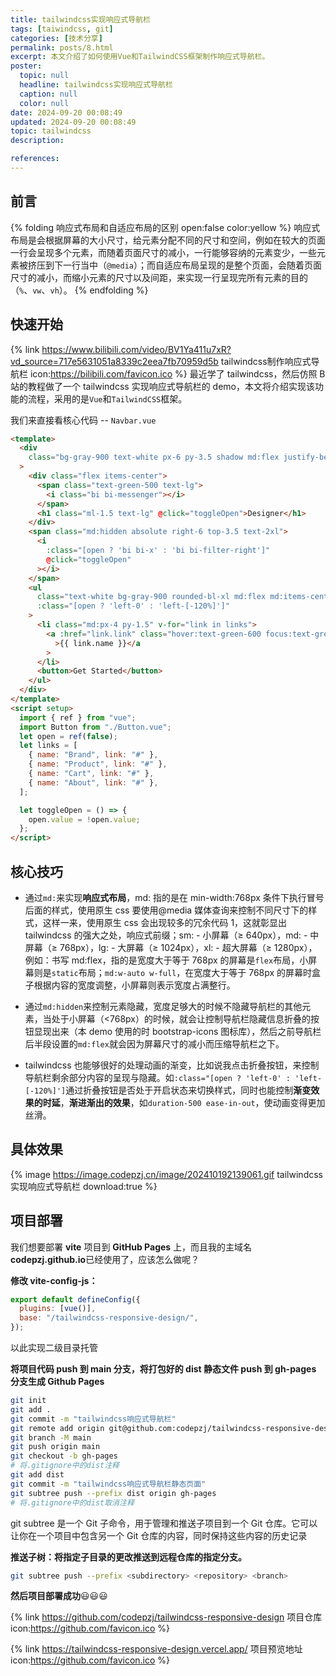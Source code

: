 ```yaml
---
title: tailwindcss实现响应式导航栏
tags: [taiwindcss, git]
categories: [技术分享]
permalink: posts/8.html
excerpt: 本文介绍了如何使用Vue和TailwindCSS框架制作响应式导航栏。
poster:
  topic: null
  headline: tailwindcss实现响应式导航栏
  caption: null
  color: null
date: 2024-09-20 00:08:49
updated: 2024-09-20 00:08:49
topic: tailwindcss
description:

references:
---
```


## 前言

{% folding 响应式布局和自适应布局的区别 open:false color:yellow %}
响应式布局是会根据屏幕的大小尺寸，给元素分配不同的尺寸和空间，例如在较大的页面一行会呈现多个元素，而随着页面尺寸的减小，一行能够容纳的元素变少，一些元素被挤压到下一行当中（`@media`）；而自适应布局呈现的是整个页面，会随着页面尺寸的减小，而缩小元素的尺寸以及间距，来实现一行呈现完所有元素的目的（`%`、`vw`、`vh`）。
{% endfolding %}

## 快速开始

{% link https://www.bilibili.com/video/BV1Ya411u7xR?vd_source=717e5631051a8339c2eea7fb70959d5b tailwindcss制作响应式导航栏 icon:https://bilibili.com/favicon.ico %}
最近学了 tailwindcss，然后仿照 B 站的教程做了一个 tailwindcss 实现响应式导航栏的 demo，本文将介绍实现该功能的流程，采用的是`Vue`和`TailwindCSS`框架。

我们来直接看核心代码 -- `Navbar.vue`

```html
<template>
  <div
    class="bg-gray-900 text-white px-6 py-3.5 shadow md:flex justify-between items-center"
  >
    <div class="flex items-center">
      <span class="text-green-500 text-lg">
        <i class="bi bi-messenger"></i>
      </span>
      <h1 class="ml-1.5 text-lg" @click="toggleOpen">Designer</h1>
    </div>
    <span class="md:hidden absolute right-6 top-3.5 text-2xl">
      <i
        :class="[open ? 'bi bi-x' : 'bi bi-filter-right']"
        @click="toggleOpen"
      ></i>
    </span>
    <ul
      class="text-white bg-gray-900 rounded-bl-xl md:flex md:items-center md:px-3 px-8 md:py-0 py-3 md:w-auto w-full md:mx-0 ml-4  md:static absolute duration-500 ease-in-out"
      :class="[open ? 'left-0' : 'left-[-120%]']"
    >
      <li class="md:px-4 py-1.5" v-for="link in links">
        <a :href="link.link" class="hover:text-green-600 focus:text-green-600"
          >{{ link.name }}</a
        >
      </li>
      <button>Get Started</button>
    </ul>
  </div>
</template>
<script setup>
  import { ref } from "vue";
  import Button from "./Button.vue";
  let open = ref(false);
  let links = [
    { name: "Brand", link: "#" },
    { name: "Product", link: "#" },
    { name: "Cart", link: "#" },
    { name: "About", link: "#" },
  ];

  let toggleOpen = () => {
    open.value = !open.value;
  };
</script>
```

## 核心技巧

- 通过`md:`来实现**响应式布局**，md: 指的是在 min-width:768px 条件下执行冒号后面的样式，使用原生 css 要使用@media 媒体查询来控制不同尺寸下的样式，这样一来，使用原生 css 会出现较多的冗余代码 1，这就彰显出 tailwindcss 的强大之处，响应式前缀；sm: - 小屏幕（≥ 640px），md: - 中屏幕（≥ 768px），lg: - 大屏幕（≥ 1024px），xl: - 超大屏幕（≥ 1280px），例如：书写 md:flex，指的是宽度大于等于 768px 的屏幕是`flex`布局，小屏幕则是`static`布局；`md:w-auto w-full`，在宽度大于等于 768px 的屏幕时盒子根据内容的宽度调整，小屏幕则表示宽度占满整行。

- 通过`md:hidden`来控制元素隐藏，宽度足够大的时候不隐藏导航栏的其他元素，当处于小屏幕（<768px）的时候，就会让控制导航栏隐藏信息折叠的按钮显现出来（本 demo 使用的时 bootstrap-icons 图标库），然后之前导航栏后半段设置的`md:flex`就会因为屏幕尺寸的减小而压缩导航栏之下。

- tailwindcss 也能够很好的处理动画的渐变，比如说我点击折叠按钮，来控制导航栏剩余部分内容的呈现与隐藏。如`:class="[open ? 'left-0' : 'left-[-120%]']`通过折叠按钮是否处于开启状态来切换样式，同时也能控制**渐变效果的时延**，**渐进渐出的效果**，如`duration-500 ease-in-out`，使动画变得更加丝滑。

## 具体效果

{% image https://image.codepzj.cn/image/202410192139061.gif tailwindcss实现响应式导航栏 download:true %}

## 项目部署

我们想要部署 **vite** 项目到 **GitHub Pages** 上，而且我的主域名**codepzj.github.io**已经使用了，应该怎么做呢？

**修改 vite-config-js：**

```js
export default defineConfig({
  plugins: [vue()],
  base: "/tailwindcss-responsive-design/",
});
```

以此实现二级目录托管

**将项目代码 push 到 main 分支，将打包好的 dist 静态文件 push 到 gh-pages 分支生成 Github Pages**

```bash
git init
git add .
git commit -m "tailwindcss响应式导航栏"
git remote add origin git@github.com:codepzj/tailwindcss-responsive-design.git
git branch -M main
git push origin main
git checkout -b gh-pages
# 将.gitignore中的dist注释
git add dist
git commit -m "tailwindcss响应式导航栏静态页面"
git subtree push --prefix dist origin gh-pages
# 将.gitignore中的dist取消注释
```

git subtree 是一个 Git 子命令，用于管理和推送子项目到一个 Git 仓库。它可以让你在一个项目中包含另一个 Git 仓库的内容，同时保持这些内容的历史记录

**推送子树：将指定子目录的更改推送到远程仓库的指定分支。**

```bash
git subtree push --prefix <subdirectory> <repository> <branch>
```

**然后项目部署成功**😃😃😃

{% link https://github.com/codepzj/tailwindcss-responsive-design 项目仓库 icon:https://github.com/favicon.ico %}

{% link https://tailwindcss-responsive-design.vercel.app/ 项目预览地址 icon:https://github.com/favicon.ico %}
